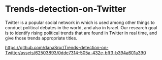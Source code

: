 # Trends-detection-on-Twitter
Twitter is a popular social network in which is used among other things to conduct political debates in the world, and also in Israel. Our research goal is to identify rising political trends that are found in Twitter in real time, and give those trends appropriate titles.

https://github.com/danaSror/Trends-detection-on-Twitter/assets/62503893/0dde7314-505a-432e-bff3-b394a601a390


